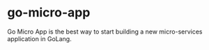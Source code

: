 # go-micro-app
Go Micro App is the best way to start building a new micro-services application in GoLang.
